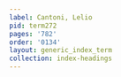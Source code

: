 ```yaml
---
label: Cantoni, Lelio
pid: term272
pages: '782'
order: '0134'
layout: generic_index_term
collection: index-headings
---
```

